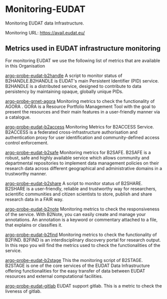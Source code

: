 # Monitoring-EUDAT
Monitoring EUDAT data Infrastructure. 

Monitoring URL: https://avail.eudat.eu/


## Metrics used in EUDAT infrastructure monitoring 

For monitoring EUDAT we use the following list of metrics that are available in this Organisation 

[argo-probe-eudat-b2handle](https://github.com/ARGOeu-Metrics/argo-probe-eudat-b2handle) A script to monitor status of B2ΗANDLE.B2HANDLE is EUDAT's main Persistent Identifier (PID) service. B2HANDLE is a distributed service, designed to contribute to data persistency by maintaining opaque, globally unique PIDs.

[argo-probe-grnet-agora](https://github.com/ARGOeu-Metrics/argo-probe-grnet-agora) Monitoring metrics to check the functionality of AGORA . GORA is a Resource Portfolio Management Tool with the goal to present the resources and their main features in a user-friendly manner via a catalogue.

[argo-probe-eudat-b2access](https://github.com/ARGOeu-Metrics/argo-probe-eudat-b2access)  Monitoring Metrics for B2ACCESS Service. B2ACCESS is a federated cross-infrastructure authorisation and authentication proxy for user identification and community-defined access control enforcement.

 
[argo-probe-eudat-b2safe](https://github.com/ARGOeu-Metrics/argo-probe-eudat-b2safe) Monitoring metrics for B2SAFE. B2SAFE is a robust, safe and highly available service which allows community and departmental repositories to implement data management policies on their research data across different geographical and administrative domains in a trustworthy manner.

[argo-probe-eudat-b2share](https://github.com/ARGOeu-Metrics/argo-probe-eudat-b2share) A script to monitor status of B2SHARE. B2SHARE is a user-friendly, reliable and trustworthy way for researchers, scientific communities and citizen scientists to store, publish and share research data in a FAIR way.

[argo-probe-eudat-b2note](https://github.com/ARGOeu-Metrics/argo-probe-eudat-b2note) Monitoring metrics to check the responsiveness of the service. With B2Note, you can easily create and manage your annotations. An annotation is a keyword or commentary attached to a file, that explains or classifies it.

[argo-probe-eudat-b2find](https://github.com/ARGOeu-Metrics/argo-probe-eudat-b2find) Monitoring metrics to check the functionality of B2FIND. B2FIND is an interdisciplinary discovery portal for research output. In this repo you will find the metrics used to check the functionalities of the service.

[argo-probe-eudat-b2stage](https://github.com/ARGOeu-Metrics/argo-probe-eudat-b2stage)
Τhis the monitoring script of B2STAGE. B2STAGE is one of the core services of the EUDAT Data Infrastructure offering functionalities for the easy transfer of data between EUDAT resources and external computational facilities.

[argo-probe-eudat-gitlab](https://github.com/ARGOeu-Metrics/argo-probe-eudat-gitlab) EUDAT support gitlab. This is a metric to check the liveness of gitlab.

